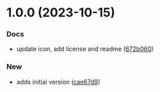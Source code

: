 # 1.0.0 (2023-10-15)


### Docs

* update icon, add license and readme ([672b060](https://github.com/pustovitDmytro/areace/commit/672b0601dd93d97a8c7b313ad504ba13e7522390))

### New

* adds initial version ([cae67d9](https://github.com/pustovitDmytro/areace/commit/cae67d99491839424ebb65e35d35cb78e2c88768))
